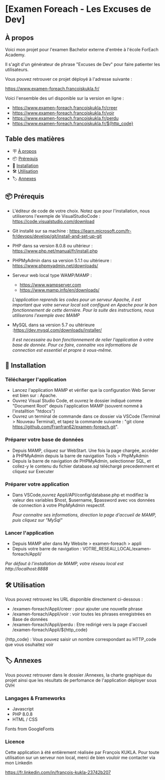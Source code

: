 # [Examen Foreach - Les Excuses de Dev]

## À propos

Voici mon projet pour l'examen Bachelor externe d'entrée à l'école ForEach Academy. 

Il s'agit d'un générateur de phrase "Excuses de Dev" pour faire patienter les utilisateurs.

Vous pouvez retrouver ce projet déployé à l'adresse suivante : 

https://www.examen-foreach.francoiskukla.fr/

Voici l'ensemble des url disponible sur la version en ligne : 

- https://www.examen-foreach.francoiskukla.fr/creer
- https://www.examen-foreach.francoiskukla.fr/voir
- https://www.examen-foreach.francoiskukla.fr/perdu
- https://www.examen-foreach.francoiskukla.fr/${http_code}



## Table des matières

- 🪧 [À propos](#à-propos)
- 📦 [Prérequis](#prérequis)
- 🚀 [Installation](#installation)
- 🛠️ [Utilisation](#utilisation)
- 🏷️ [Annexes](#Annexes)

## 📦 Prérequis

 - L'éditeur de code de votre choix. Notez que pour  l'installation, nous utiliserons l'exemple de  VisualStudioCode : 
https://code.visualstudio.com/download

 - Git installé sur sa machine : https://learn.microsoft.com/fr-fr/devops/develop/git/install-and-set-up-git

 - PHP dans sa version 8.0.8 ou ultérieur : https://www.php.net/manual/fr/install.php

 - PHPMyAdmin dans sa version 5.1.1 ou ultérieure : https://www.phpmyadmin.net/downloads/

 - Serveur web local type WAMP/MAMP : 
    - https://www.wampserver.com
    - https://www.mamp.info/en/downloads/

    *L'application reprends les codes pour un serveur Apache, il est important que votre serveur local soit configuré en Apache pour le bon fonctionnement de cette dernière. Pour la suite des instructions, nous utiliserons l'exemple avec MAMP*

- MySQL dans sa version 5.7 ou ultérieure :https://dev.mysql.com/downloads/installer/

    *Il est necessaire au bon fonctionnement de relier l'application à votre base de donnée. Pour ce faire, connaitre vos informations de connection est essentiel et propre à vous-même.*


## 🚀 Installation

### Télécharger l'application 

- Lancez l'application MAMP et vérifier que la configuration Web Server est bien sur : Apache.
- Ouvrez Visual Studio Code, et ouvrez le dossier indiqué comme "Document Root" depuis l'application MAMP (souvent nommé à l'installtion "htdocs")
- Ouvrez un terminal de commande dans ce dossier via VSCode (Terminal > Nouveau Terminal), et tapez la commande suivante : 
"git clone https://github.com/Franfran62/examen-foreach.git".

### Préparer votre base de données

- Depuis MAMP, cliquez sur WebStart. Une fois la page chargée, accéder à PHPMyAdmin depuis la barre de navigation Tools > PhpMyAdmin
- Depuis la barre de navigation de PHPMyAdmin, selectionner SQL, et collez-y le contenu du fichier database.sql téléchargé precedemment et cliquez sur Executer

### Préparer votre application 

- Dans VSCode,ouvrez Appli/API/config/database.php et modifiez la valeur des variables $host, $username, $password avec vos données de connection à votre PhpMyAdmin respectif. 

    *Pour connaitre ses informations, direction la page d'accueil de MAMP, puis cliquez sur "MySql"*

### Lancer l'application 

- Depuis MAMP aller dans My Website > examen-foreach > appli
- Depuis votre barre de navigation : VOTRE_RESEAU_LOCAL/examen-foreach/Appli/

*Par défaut à l'installation de MAMP, votre réseau local est http://localhost:8888*



## 🛠️ Utilisation

Vous pouvez retrouvez les URL disponible directement ci-dessous : 

- /examen-foreach/Appli/creer : pour ajouter une nouvelle phrase 
- /examen-foreach/Appli/voir : voir toutes les phrases enregistrées en Base de données 
- /examen-foreach/Appli/perdu : Etre redirigé vers la page d'accueil
/examen-foreach/Appli/${http_code}

{http_code} : Vous pouvez saisir un nombre correspondant au HTTP_code que vous osuhaitez voir

## 🏷️ Annexes


Vous pouvez retrouver dans le dossier /Annexes, la charte graphique du projet ainsi que les résultats de perfomance de l'application déployer sous OVH

### Langages & Frameworks

- Javascript 
- PHP 8.0.8
- HTML / CSS

Fonts from GoogleFonts


### Licence

Cette application à été entièrement réalisée par François KUKLA. Pour toute utilisation sur un serveur non local, merci de bien vouloir me contacter via mon Linkedin 

https://fr.linkedin.com/in/françois-kukla-23742b207

